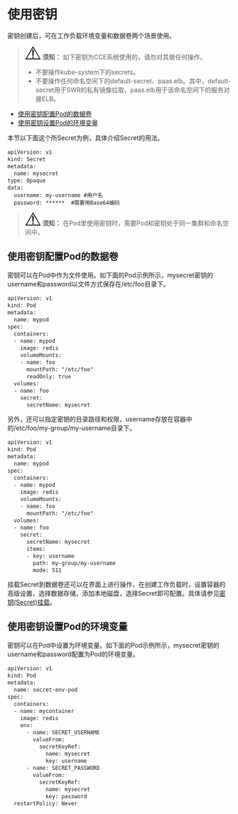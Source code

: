 # 使用密钥<a name="cce_01_0016"></a>

密钥创建后，可在工作负载环境变量和数据卷两个场景使用。

>![](public_sys-resources/icon-notice.gif) **须知：** 
>如下密钥为CCE系统使用的，请勿对其做任何操作。
>-   不要操作kube-system下的secrets。
>-   不要操作任何命名空间下的default-secret、paas.elb。其中，default-secret用于SWR的私有镜像拉取，paas.elb用于该命名空间下的服务对接ELB。

-   [使用密钥配置Pod的数据卷](#section472505211214)
-   [使用密钥设置Pod的环境变量](#section207271352141216)

本节以下面这个所Secret为例，具体介绍Secret的用法。

```
apiVersion: v1
kind: Secret
metadata:
  name: mysecret
type: Opaque
data:
  username: my-username #用户名
  password: ******  #需要用Base64编码
```

>![](public_sys-resources/icon-notice.gif) **须知：** 
>在Pod里使用密钥时，需要Pod和密钥处于同一集群和命名空间中。

## 使用密钥配置Pod的数据卷<a name="section472505211214"></a>

密钥可以在Pod中作为文件使用。如下面的Pod示例所示，mysecret密钥的username和password以文件方式保存在/etc/foo目录下。

```
apiVersion: v1
kind: Pod
metadata:
  name: mypod
spec:
  containers:
  - name: mypod
    image: redis
    volumeMounts:
    - name: foo
      mountPath: "/etc/foo"
      readOnly: true
  volumes:
  - name: foo
    secret:
      secretName: mysecret
```

另外，还可以指定密钥的目录路径和权限，username存放在容器中的/etc/foo/my-group/my-username目录下。

```
apiVersion: v1
kind: Pod
metadata:
  name: mypod
spec:
  containers:
  - name: mypod
    image: redis
    volumeMounts:
    - name: foo
      mountPath: "/etc/foo"
  volumes:
  - name: foo
    secret:
      secretName: mysecret
      items:
      - key: username
        path: my-group/my-username
        mode: 511
```

挂载Secret到数据卷还可以在界面上进行操作，在创建工作负载时，设置容器的高级设置，选择数据存储，添加本地磁盘，选择Secret即可配置。具体请参见[密钥\(Secret\)挂载](使用本地磁盘存储.md#section10197243134710)。

## 使用密钥设置Pod的环境变量<a name="section207271352141216"></a>

密钥可以在Pod中设置为环境变量。如下面的Pod示例所示，mysecret密钥的username和password配置为Pod的环境变量。

```
apiVersion: v1
kind: Pod
metadata:
  name: secret-env-pod
spec:
  containers:
  - name: mycontainer
    image: redis
    env:
      - name: SECRET_USERNAME
        valueFrom:
          secretKeyRef:
            name: mysecret
            key: username
      - name: SECRET_PASSWORD
        valueFrom:
          secretKeyRef:
            name: mysecret
            key: password
  restartPolicy: Never
```

